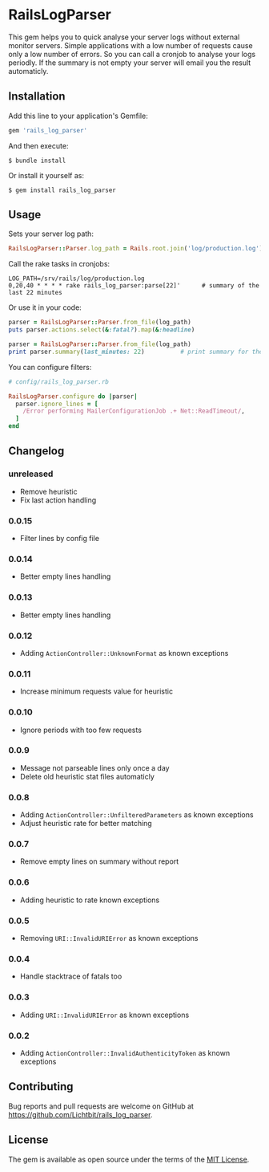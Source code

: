 # RailsLogParser

This gem helps you to quick analyse your server logs without external monitor servers. Simple applications with a low number of requests cause only a low number of errors. So you can call a cronjob to analyse your logs periodly. If the summary is not empty your server will email you the result automaticly.

## Installation

Add this line to your application's Gemfile:

```ruby
gem 'rails_log_parser'
```

And then execute:

    $ bundle install

Or install it yourself as:

    $ gem install rails_log_parser

## Usage

Sets your server log path:

```ruby
RailsLogParser::Parser.log_path = Rails.root.join('log/production.log')
```

Call the rake tasks in cronjobs:

```
LOG_PATH=/srv/rails/log/production.log
0,20,40 * * * * rake rails_log_parser:parse[22]'      # summary of the last 22 minutes
```

Or use it in your code:

```ruby
parser = RailsLogParser::Parser.from_file(log_path)
puts parser.actions.select(&:fatal?).map(&:headline)
```

```ruby
parser = RailsLogParser::Parser.from_file(log_path)
print parser.summary(last_minutes: 22)          # print summary for the last 22 minutes
```

You can configure filters:

```ruby
# config/rails_log_parser.rb

RailsLogParser.configure do |parser|
  parser.ignore_lines = [
    /Error performing MailerConfigurationJob .+ Net::ReadTimeout/,
  ]
end
```


## Changelog

### unreleased

* Remove heuristic
* Fix last action handling

### 0.0.15

* Filter lines by config file

### 0.0.14

* Better empty lines handling

### 0.0.13

* Better empty lines handling

### 0.0.12

* Adding `ActionController::UnknownFormat` as known exceptions

### 0.0.11

* Increase minimum requests value for heuristic

### 0.0.10

* Ignore periods with too few requests

### 0.0.9

* Message not parseable lines only once a day
* Delete old heuristic stat files automaticly

### 0.0.8

* Adding `ActionController::UnfilteredParameters` as known exceptions
* Adjust heuristic rate for better matching

### 0.0.7

* Remove empty lines on summary without report

### 0.0.6

* Adding heuristic to rate known exceptions

### 0.0.5

* Removing `URI::InvalidURIError` as known exceptions

### 0.0.4

* Handle stacktrace of fatals too

### 0.0.3

* Adding `URI::InvalidURIError` as known exceptions

### 0.0.2

* Adding `ActionController::InvalidAuthenticityToken` as known exceptions

## Contributing

Bug reports and pull requests are welcome on GitHub at https://github.com/Lichtbit/rails_log_parser.


## License

The gem is available as open source under the terms of the [MIT License](https://opensource.org/licenses/MIT).
